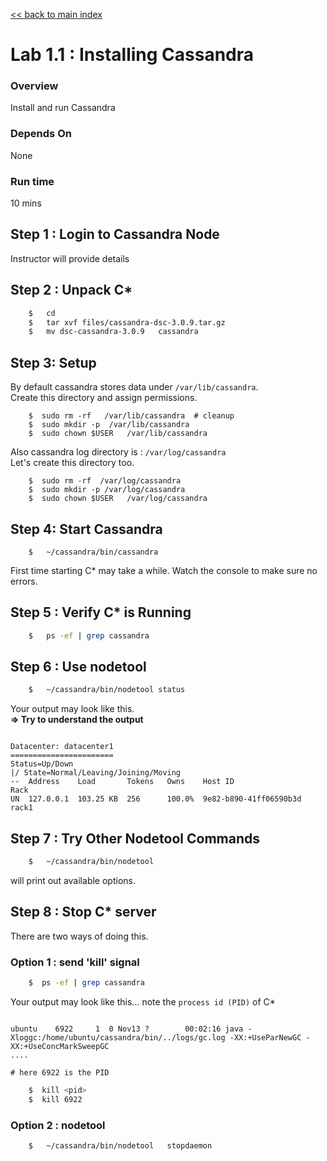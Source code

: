 <link rel='stylesheet' href='../assets/css/main.css'/>

[<< back to main index](../README.md) 

# Lab 1.1 : Installing Cassandra

### Overview
Install and run Cassandra

### Depends On 
None

### Run time
10 mins


## Step 1 : Login to Cassandra Node
Instructor will provide details

## Step 2 : Unpack C* 
```bash
    $   cd
    $   tar xvf files/cassandra-dsc-3.0.9.tar.gz
    $   mv dsc-cassandra-3.0.9   cassandra
```

## Step 3: Setup
By default cassandra stores data under `/var/lib/cassandra`.   
Create this directory and assign permissions.   
```
    $  sudo rm -rf   /var/lib/cassandra  # cleanup
    $  sudo mkdir -p  /var/lib/cassandra
    $  sudo chown $USER   /var/lib/cassandra
```

Also cassandra log directory is : `/var/log/cassandra`   
Let's create this directory too.
```
    $  sudo rm -rf  /var/log/cassandra
    $  sudo mkdir -p /var/log/cassandra
    $  sudo chown $USER   /var/log/cassandra
```



## Step 4:  Start Cassandra
```
    $   ~/cassandra/bin/cassandra
```

First time starting C* may take a while.
Watch the console to make sure no errors.

## Step 5 : Verify C* is Running
```bash
    $   ps -ef | grep cassandra
```

## Step 6 : Use nodetool
```bash
    $   ~/cassandra/bin/nodetool status
```

Your output may look like this.  
**=> Try to understand the output**
```console

Datacenter: datacenter1
=======================
Status=Up/Down
|/ State=Normal/Leaving/Joining/Moving
--  Address    Load       Tokens   Owns    Host ID                 Rack 
UN  127.0.0.1  103.25 KB  256      100.0%  9e82-b890-41ff06590b3d  rack1 

```

## Step 7 : Try Other Nodetool Commands
```bash
    $   ~/cassandra/bin/nodetool
```

will print out available options.


## Step 8 : Stop C* server
There are two ways of doing this.

### Option 1 : send 'kill' signal

```bash
    $  ps -ef | grep cassandra
```

Your output may look like this... note the `process id (PID)` of C*

```console

ubuntu    6922     1  0 Nov13 ?        00:02:16 java -Xloggc:/home/ubuntu/cassandra/bin/../logs/gc.log -XX:+UseParNewGC -XX:+UseConcMarkSweepGC
....

# here 6922 is the PID

```

```bash
    $  kill <pid>
    $  kill 6922
```


### Option 2 : nodetool
```
    $   ~/cassandra/bin/nodetool   stopdaemon
```